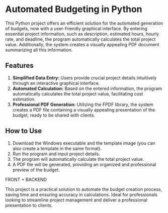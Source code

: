 # Automated Budgeting in Python

This Python project offers an efficient solution for the automated generation of budgets, now with a user-friendly graphical interface. By entering essential project information, such as description, estimated hours, hourly rate, and deadline, the program automatically calculates the total project value. Additionally, the system creates a visually appealing PDF document summarizing all this information.

## Features
1. **Simplified Data Entry:** Users provide crucial project details intuitively through an interactive graphical interface.
2. **Automated Calculation:** Based on the entered information, the program automatically calculates the total project value, facilitating cost estimation.
3. **Professional PDF Generation:** Utilizing the FPDF library, the system creates a PDF file containing a visually appealing presentation of the budget, ready to be shared with clients.

## How to Use
1. Download the Windows executable and the template image (you can also create a template in the same format).
2. Run the program and input project details.
3. The program will automatically calculate the total project value.
4. A PDF file will be generated, providing an organized and professional preview of the budget.

FRONT + BACKEND 

This project is a practical solution to automate the budget creation process, saving time and ensuring accuracy in calculations. Ideal for professionals looking to streamline project management and deliver a professional presentation to clients.

